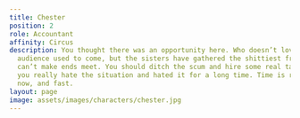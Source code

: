 ```yaml
---
title: Chester
position: 2
role: Accountant
affinity: Circus
description: You thought there was an opportunity here. Who doesn’t love freaks? The
  audience used to come, but the sisters have gathered the shittiest freaks and you
  can’t make ends meet. You should ditch the scum and hire some real talent because
  you really hate the situation and hated it for a long time. Time is running out
  now, and fast.
layout: page
image: assets/images/characters/chester.jpg
---
```


